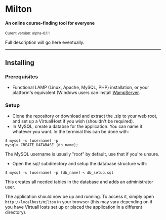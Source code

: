 # Milton
#### An online course-finding tool for everyone
<sup>Curent version: alpha-0.1.1</sup>

Full description will go here eventually.

***
## Installing
### Prerequisites
* Functional LAMP (Linux, Apache, MySQL, PHP) installation, or your platform's equivalent (Windows users can install [WampServer](http://www.wampserver.com/en/).

### Setup
* Clone the repository or download and extract the .zip to your web root, and set up a VirtualHost if you wish (shouldn't be required).
* In MySQL, create a databse for the application. You can name it whatever you want. In the terminal this can be done with:
```
$ mysql -u [username] -p
mysql> CREATE DATABASE [db_name];
```
The MySQL username is usually "root" by default, use that if you're unsure.
* Open the sql/ subdirectory and setup the database structure with:
```
$ mysql -u [username] -p [db_name] < db_setup.sql
```
This creates all needed tables in the database and adds an administrator user.

The application should now be up and running. To access it, simply open `http://localhost/milton` in your browser (this may vary depending on if you have VirtualHosts set up or placed the application in a different directory).